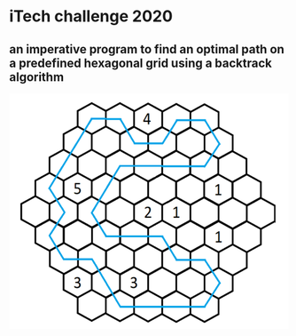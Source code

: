 # iTech challenge 2020

## an imperative program to find an optimal path on a predefined hexagonal grid using a backtrack algorithm

![sample input and solution](https://github.com/balazs97feher/itech2020/blob/master/solution.PNG)
